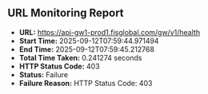 ## URL Monitoring Report

- **URL:** https://api-gw1-prod1.fisglobal.com/gw/v1/health
- **Start Time:** 2025-09-12T07:59:44.971494
- **End Time:** 2025-09-12T07:59:45.212768
- **Total Time Taken:** 0.241274 seconds
- **HTTP Status Code:** 403
- **Status:** Failure
- **Failure Reason:** HTTP Status Code: 403

